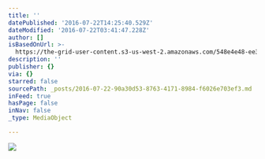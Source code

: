 ```yaml
---
title: ''
datePublished: '2016-07-22T14:25:40.529Z'
dateModified: '2016-07-22T03:41:47.228Z'
author: []
isBasedOnUrl: >-
  https://the-grid-user-content.s3-us-west-2.amazonaws.com/548e4e48-ee39-43ff-8538-2322b59abb8f.jpg
description: ''
publisher: {}
via: {}
starred: false
sourcePath: _posts/2016-07-22-90a30d53-8763-4171-8984-f6026e703ef3.md
inFeed: true
hasPage: false
inNav: false
_type: MediaObject

---
```

![](https://the-grid-user-content.s3-us-west-2.amazonaws.com/548e4e48-ee39-43ff-8538-2322b59abb8f.jpg)